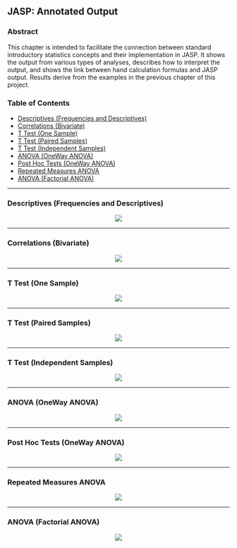 ## JASP: Annotated Output

### Abstract

This chapter is intended to facilitate the connection between standard introductory statistics concepts and their implementation in JASP. It shows the output from various types of analyses, describes how to interpret the output, and shows the link between hand calculation formulas and JASP output. Results derive from the examples in the previous chapter of this project.

### Table of Contents

- [Descriptives (Frequencies and Descriptives)](#descriptives-frequencies-and-descriptives)
- [Correlations (Bivariate)](#correlations-bivariate)
- [T Test (One Sample)](#t-test-one-sample)
- [T Test (Paired Samples)](#t-test-paired-samples)
- [T Test (Independent Samples)](#t-test-independent-samples)
- [ANOVA (OneWay ANOVA)](#anova-oneway-anova)
- [Post Hoc Tests (OneWay ANOVA)](#post-hoc-tests-oneway-anova)
- [Repeated Measures ANOVA](#repeated-measures-anova)
- [ANOVA (Factorial ANOVA)](#anova-factorial-anova)

---

### Descriptives (Frequencies and Descriptives)

<p align="center"><kbd><img src="page3.png"></kbd></p>

---

### Correlations (Bivariate)

<p align="center"><kbd><img src="page4.png"></kbd></p>

---

### T Test (One Sample)

<p align="center"><kbd><img src="page5.png"></kbd></p>

---

### T Test (Paired Samples)

<p align="center"><kbd><img src="page6.png"></kbd></p>

---

### T Test (Independent Samples)

<p align="center"><kbd><img src="page7.png"></kbd></p>

---

### ANOVA (OneWay ANOVA)

<p align="center"><kbd><img src="page8.png"></kbd></p>

---

### Post Hoc Tests (OneWay ANOVA)

<p align="center"><kbd><img src="page9.png"></kbd></p>

---

### Repeated Measures ANOVA

<p align="center"><kbd><img src="page10.png"></kbd></p>

---

### ANOVA (Factorial ANOVA)

<p align="center"><kbd><img src="page11.png"></kbd></p>
